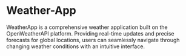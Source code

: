 # Weather-App
WeatherApp is a comprehensive weather application built on the OpenWeatherAPI platform. Providing real-time updates and precise forecasts for global locations, users can seamlessly navigate through changing weather conditions with an intuitive interface.

